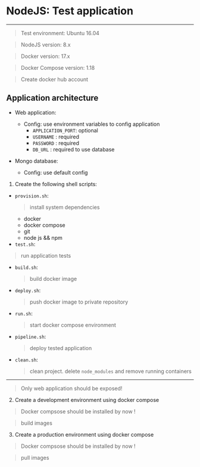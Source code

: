 # NodeJS: Test application
---
  > Test environment: Ubuntu 16.04
  
  > NodeJS version: 8.x
  
  > Docker version: 17.x
  
  > Docker Compose version: 1.18
  
  > Create docker hub account
  
## Application architecture
- Web application:
  - Config: use environment variables to config application
    - `APPLICATION_PORT`: optional
    - `USERNAME` : required
    - `PASSWORD` : required
    - `DB_URL` : required to use database
  
- Mongo database:
  - Config: use default config

1. Create the following shell scripts:
- `provision.sh`: 
  > install system dependencies
  - docker
  - docker compose
  - git 
  - node js && npm
- `test.sh`:
> run application tests

- `build.sh`: 
  > build docker image
- `deploy.sh`:
  > push docker image to private repository

- `run.sh`: 
  > start docker compose environment
- `pipeline.sh`:
  > deploy tested application 
- `clean.sh`:
  >  clean project. delete `node_modules` and remove running containers
---
> Only web application should be exposed!

2. Create a development environment using docker compose
> Docker compsose should be installed by now !

  > build images

3. Create a production environment using docker compose
  > Docker compsose should be installed by now !

  > pull images
